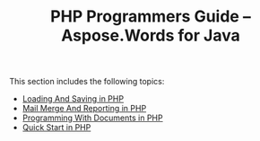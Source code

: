 ﻿---
title: PHP Programmers Guide – Aspose.Words for Java
articleTitle: PHP Programmers Guide
linktitle: PHP Programmers Guide
description: "PHP + Aspose.Words for Java: Programmers Guide."
type: docs
weight: 20
url: /java/php-programmers-guide/
---

This section includes the following topics:

- [Loading And Saving in PHP](/words/java/loading-and-saving-in-php/)
- [Mail Merge And Reporting in PHP](/words/java/mail-merge-and-reporting-in-php/)
- [Programming With Documents in PHP](/words/java/programming-with-documents-in-php/)
- [Quick Start in PHP](/words/java/quick-start-in-php/)
